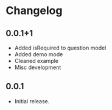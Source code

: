 # Changelog

## 0.0.1+1

- Added isRequired to question model
- Added demo mode
- Cleaned example
- Misc development

## 0.0.1

- Initial release.
